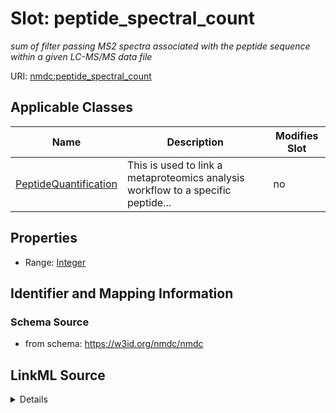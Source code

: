 # Slot: peptide_spectral_count


_sum of filter passing MS2 spectra associated with the peptide sequence within a given LC-MS/MS data file_



URI: [nmdc:peptide_spectral_count](https://w3id.org/nmdc/peptide_spectral_count)



<!-- no inheritance hierarchy -->




## Applicable Classes

| Name | Description | Modifies Slot |
| --- | --- | --- |
[PeptideQuantification](PeptideQuantification.md) | This is used to link a metaproteomics analysis workflow to a specific peptide... |  no  |







## Properties

* Range: [Integer](Integer.md)





## Identifier and Mapping Information







### Schema Source


* from schema: https://w3id.org/nmdc/nmdc




## LinkML Source

<details>
```yaml
name: peptide_spectral_count
description: sum of filter passing MS2 spectra associated with the peptide sequence
  within a given LC-MS/MS data file
from_schema: https://w3id.org/nmdc/nmdc
rank: 1000
alias: peptide_spectral_count
domain_of:
- PeptideQuantification
range: integer

```
</details>
